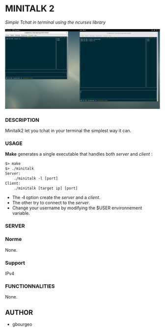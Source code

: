 # MINITALK 2
*Simple Tchat in terminal using the ncurses library*

![minitalk][minitalk1]

[minitalk1]: https://github.com/gbourgeo/minitalk2/blob/master/minitalk2.png

### DESCRIPTION
Minitalk2 let you tchat in your terminal the simplest way it can.

### USAGE
**Make** generates a single executable that handles both *server* and *client* :
```
$> make
$> ./minitalk
Server:
	./minitalk -l [port]
Client:
	./minitalk [target ip] [port]
```
- The **-l** option create the *server* and a *client*.
- The other try to connect to the *server*.
- Change your username by modifying the $USER environnement variable.

### SERVER
### Norme
None.
### Support
IPv4
### FUNCTIONNALITIES
None.
## AUTHOR
- gbourgeo
